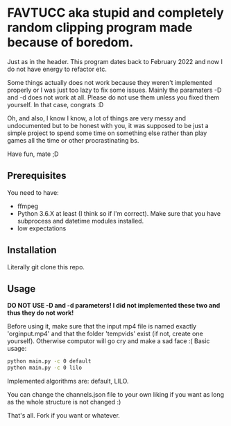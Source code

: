 # FAVTUCC aka stupid and completely random clipping program made because of boredom.

Just as in the header. This program dates back to February 2022 and now I do not have energy to refactor etc.

Some things actually does not work because they weren't implemented properly or I was just too lazy to fix some issues.
Mainly the paramaters -D and -d does not work at all. Please do not use them unless you fixed them yourself. In that case, congrats :D

Oh, and also, I know I know, a lot of things are very messy and undocumented but to be honest with you, it was supposed to be just a simple project to
spend some time on something else rather than play games all the time or other procrastinating bs.

Have fun, mate ;D

## Prerequisites

You need to have:
- ffmpeg
- Python 3.6.X at least (I think so if I'm correct). Make sure that you have subprocess and datetime modules installed.
- low expectations

## Installation

Literally git clone this repo.

## Usage

**DO NOT USE -D and -d parameters! I did not implemented these two and thus they do not work!**

Before using it, make sure that the input mp4 file is named exactly 'orginput.mp4' and that the folder 'tempvids' exist (if not, create one yourself). Otherwise computor will go cry and make a sad face :(
Basic usage:
```bash
python main.py -c 0 default
python main.py -c 0 lilo
```

Implemented algorithms are: default, LILO.

You can change the channels.json file to your own liking if you want as long as the whole structure is not changed :)

That's all. Fork if you want or whatever.
